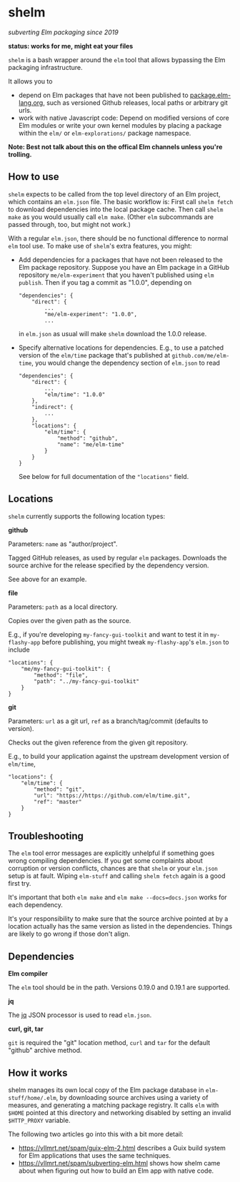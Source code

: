 # shelm
_subverting Elm packaging since 2019_

__status: works for me, might eat your files__

`shelm` is a bash wrapper around the `elm` tool that allows bypassing
the Elm packaging infrastructure.

It allows you to
- depend on Elm packages that have not been published to
  [package.elm-lang.org](https://package.elm-lang.org), such as
  versioned Github releases, local paths or arbitrary git urls.
- work with native Javascript code: Depend on modified versions of core
  Elm modules or write your own kernel modules by placing a package within
  the `elm/` or `elm-explorations/` package namespace.

__Note: Best not talk about this on the offical Elm channels unless you're
trolling.__


## How to use

`shelm` expects to be called from the top level directory of an Elm project,
which contains an `elm.json` file. The basic workflow is: First call
`shelm fetch` to download dependencies into the local package cache. Then
call `shelm make` as you would usually call `elm make`. (Other `elm` subcommands
are passed through, too, but might not work.)

With a regular `elm.json`, there should be no functional difference to normal
`elm` tool use. To make use of `shelm`'s extra features, you might:

- Add dependencies for a packages that have not been released to the Elm
  package repository. Suppose you have an Elm package in a GitHub repository
  `me/elm-experiment` that you haven't published using `elm publish`. Then if
  you tag a commit as "1.0.0", depending on
  ```
  "dependencies": {
      "direct": {
          ...
          "me/elm-experiment": "1.0.0",
          ...
  ```
  in `elm.json` as usual will make `shelm` download the 1.0.0 release.

- Specify alternative locations for dependencies. E.g., to use a patched
  version of the `elm/time` package that's published at `github.com/me/elm-time`,
  you would change the dependency section of `elm.json` to read
  ```
  "dependencies": {
      "direct": {
          ...
          "elm/time": "1.0.0"
      },
      "indirect": {
          ...
      },
      "locations": {
          "elm/time": {
              "method": "github",
              "name": "me/elm-time"
          }
      }
  }
  ```
  See below for full documentation of the `"locations"` field.


## Locations

`shelm` currently supports the following location types:

__github__

Parameters: `name` as "author/project".

Tagged GitHub releases, as used by regular `elm` packages. Downloads the
source archive for the release specified by the dependency version.

See above for an example.

__file__

Parameters: `path` as a local directory.

Copies over the given path as the source.

E.g., if you're developing `my-fancy-gui-toolkit` and want to test
it in `my-flashy-app` before publishing, you might tweak `my-flashy-app`'s
`elm.json` to include
```
"locations": {
    "me/my-fancy-gui-toolkit": {
        "method": "file",
        "path": "../my-fancy-gui-toolkit"
    }
}
```

__git__

Parameters: `url` as a git url, `ref` as a branch/tag/commit (defaults to version).

Checks out the given reference from the given git repository.

E.g., to build your application against the upstream development version
of `elm/time`,
```
"locations": {
    "elm/time": {
        "method": "git",
        "url": "https://https://github.com/elm/time.git",
        "ref": "master"
    }
}
```


## Troubleshooting

The `elm` tool error messages are explicitly unhelpful if something goes wrong
compiling dependencies. If you get some complaints about corruption or version
conflicts, chances are that `shelm` or your `elm.json` setup is at fault. Wiping
`elm-stuff` and calling `shelm fetch` again is a good first try.

It's important that both `elm make` and `elm make --docs=docs.json` works for
each dependency.

It's your responsibility to make sure that the source archive pointed at by
a location actually has the same version as listed in the dependencies. Things
are likely to go wrong if those don't align.


## Dependencies

__Elm compiler__

The `elm` tool should be in the path. Versions 0.19.0 and 0.19.1 are supported.

__jq__

The [jq](https://stedolan.github.io/jq/) JSON processor is used to read `elm.json`.

__curl, git, tar__

`git` is required the "git" location method, `curl` and `tar` for the default
"github" archive method.


## How it works

shelm manages its own local copy of the Elm package database in
`elm-stuff/home/.elm`, by downloading source archives using a variety
of measures, and generating a matching package registry.
It calls `elm` with `$HOME` pointed at this directory and networking
disabled by setting an invalid `$HTTP_PROXY` variable.

The following two articles go into this with a bit more detail:

- https://vllmrt.net/spam/guix-elm-2.html describes a Guix build system
  for Elm applications that uses the same techniques.
- https://vllmrt.net/spam/subverting-elm.html shows how shelm came about
  when figuring out how to build an Elm app with native code.
